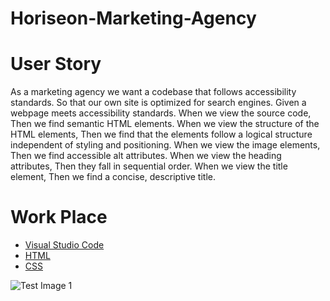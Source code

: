 # Horiseon-Marketing-Agency


# User Story
As a marketing agency we want a codebase that follows accessibility standards.
So that our own site is optimized for search engines.
Given a webpage meets accessibility standards.
When we view the source code, Then we find semantic HTML elements.
When we view the structure of the HTML elements, Then we  find that the elements follow a logical structure independent of styling and positioning.
When we view the image elements, Then we  find accessible alt attributes.
When we view the heading attributes, Then they fall in sequential order.
When we view the title element, Then we  find a concise, descriptive title.

# Work Place
* [Visual Studio Code](https://code.visualstudio.com/)
* [HTML](https://www.w3schools.com/html/)
* [CSS](https://www.w3schools.com/css/)


![Test Image 1](https://alexrahmanov.github.io/Horiseon-Marketing-Agency/)
